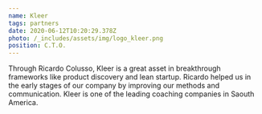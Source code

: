 ```yaml
---
name: Kleer
tags: partners
date: 2020-06-12T10:20:29.378Z
photo: /_includes/assets/img/logo_kleer.png
position: C.T.O.
---
```


Through Ricardo Colusso, Kleer is a great asset in breakthrough frameworks like product discovery and lean startup. Ricardo helped us in the early stages of our company by improving our methods and communication. Kleer is one of the leading coaching companies in Saouth America.
